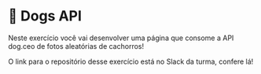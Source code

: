 # 🚀 Dogs API

Neste exercício você vai desenvolver uma página que consome a API dog.ceo de fotos aleatórias de cachorros!

O link para o repositório desse exercício está no Slack da turma, confere lá!
